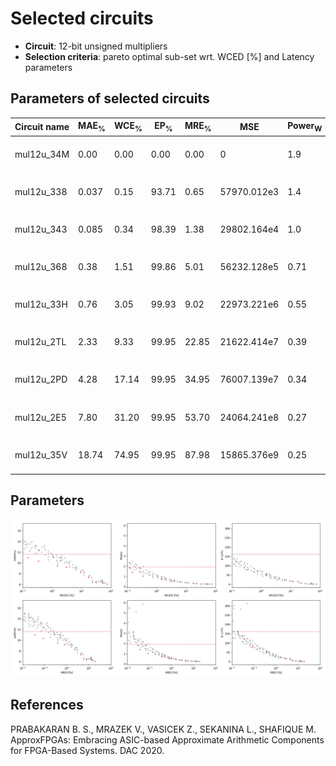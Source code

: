 
Selected circuits
===================
 - **Circuit**: 12-bit unsigned multipliers
 - **Selection criteria**: pareto optimal sub-set wrt. WCED [%] and Latency parameters

Parameters of selected circuits
----------------------------

| Circuit name | MAE<sub>%</sub> | WCE<sub>%</sub> | EP<sub>%</sub> | MRE<sub>%</sub> | MSE | Power<sub>W</sub> | Delay<sub>ns</sub> | LUTs | Download |
| --- |  --- | --- | --- | --- | --- | --- | --- | --- | --- |
| mul12u_34M | 0.00 | 0.00 | 0.00 | 0.00 | 0 | 1.9 | 12 | 161 |  [[Verilog](mul12u_34M.v)] [[Verilog<sub>PDK45</sub>](mul12u_34M_pdk45.v)] [[C](mul12u_34M.c)] |
| mul12u_338 | 0.037 | 0.15 | 93.71 | 0.65 | 57970.012e3 | 1.4 | 11 | 121 |  [[Verilog](mul12u_338.v)] [[Verilog<sub>PDK45</sub>](mul12u_338_pdk45.v)] [[C](mul12u_338.c)] |
| mul12u_343 | 0.085 | 0.34 | 98.39 | 1.38 | 29802.164e4 | 1.0 | 10 | 80 |  [[Verilog](mul12u_343.v)] [[Verilog<sub>PDK45</sub>](mul12u_343_pdk45.v)] [[C](mul12u_343.c)] |
| mul12u_368 | 0.38 | 1.51 | 99.86 | 5.01 | 56232.128e5 | 0.71 | 9.5 | 48 |  [[Verilog](mul12u_368.v)] [[Verilog<sub>PDK45</sub>](mul12u_368_pdk45.v)] [[C](mul12u_368.c)] |
| mul12u_33H | 0.76 | 3.05 | 99.93 | 9.02 | 22973.221e6 | 0.55 | 9.2 | 35 |  [[Verilog](mul12u_33H.v)] [[Verilog<sub>PDK45</sub>](mul12u_33H_pdk45.v)] [[C](mul12u_33H.c)] |
| mul12u_2TL | 2.33 | 9.33 | 99.95 | 22.85 | 21622.414e7 | 0.39 | 8.3 | 19 |  [[Verilog](mul12u_2TL.v)] [[Verilog<sub>PDK45</sub>](mul12u_2TL_pdk45.v)] [[C](mul12u_2TL.c)] |
| mul12u_2PD | 4.28 | 17.14 | 99.95 | 34.95 | 76007.139e7 | 0.34 | 7.3 | 17 |  [[Verilog](mul12u_2PD.v)] [[Verilog<sub>PDK45</sub>](mul12u_2PD_pdk45.v)] [[C](mul12u_2PD.c)] |
| mul12u_2E5 | 7.80 | 31.20 | 99.95 | 53.70 | 24064.241e8 | 0.27 | 6.4 | 4.0 |  [[Verilog](mul12u_2E5.v)] [[Verilog<sub>PDK45</sub>](mul12u_2E5_pdk45.v)] [[C](mul12u_2E5.c)] |
| mul12u_35V | 18.74 | 74.95 | 99.95 | 87.98 | 15865.376e9 | 0.25 | 6.0 | 1.0 |  [[Verilog](mul12u_35V.v)] [[Verilog<sub>PDK45</sub>](mul12u_35V_pdk45.v)] [[C](mul12u_35V.c)] |
    
Parameters
--------------
![Parameters figure](fig.png)

References
--------------
PRABAKARAN B. S., MRAZEK V., VASICEK Z., SEKANINA L., SHAFIQUE M. ApproxFPGAs: Embracing ASIC-based Approximate Arithmetic Components for FPGA-Based Systems. DAC 2020.

             